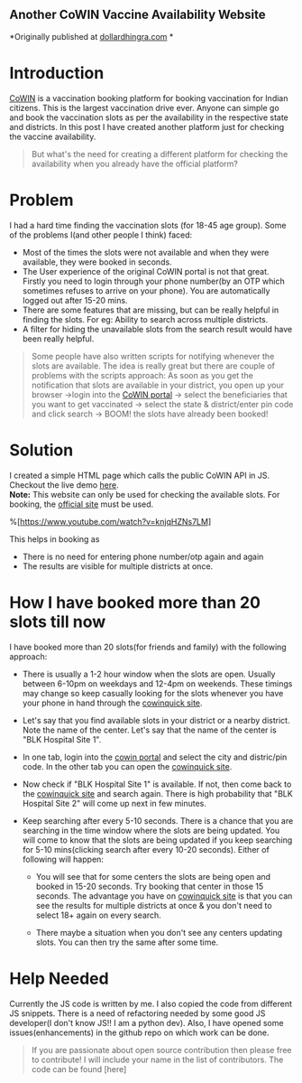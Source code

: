 ## Another CoWIN Vaccine Availability Website

*Originally published at [dollardhingra.com](https://dollardhingra.com/blog/cowinquick-vaccine-availability/)
*
# Introduction
[CoWIN](https://www.cowin.gov.in/home) is a vaccination booking platform for booking vaccination for Indian citizens. This is the largest vaccination drive ever. Anyone can simple go and book the vaccination slots as per the availability in the respective state and districts. In this post I have created another platform just for checking the vaccine availability.
 

> But what's the need for creating a different platform for checking the availability when you already have the official platform?

# Problem
I had a hard time finding the vaccination slots (for 18-45 age group). Some of the problems I(and other people I think) faced:
* Most of the times the slots were not available and when they were available, they were booked in seconds. 
* The User experience of the original CoWIN portal is not that great. Firstly you need to login through your phone number(by an OTP which sometimes refuses to arrive on your phone). You are automatically logged out after 15-20 mins.
* There are some features that are missing, but can be really helpful in finding the slots. For eg: Ability to search across multiple districts.
* A filter for hiding the unavailable slots from the search result would have been really helpful.

> Some people have also written scripts for notifying whenever the slots are available. The idea is really great but there are couple of problems with the scripts approach:
As soon as you get the notification that slots are available in your district, you open up your browser ->login into the [CoWIN portal](https://www.cowin.gov.in/home) -> select the beneficiaries that you want to get vaccinated -> select the state & district/enter pin code and click search -> BOOM! the slots have already been booked! 
  

# Solution
I created a simple HTML page which calls the public CoWIN API in JS. Checkout the live demo [here](https://dollardhingra.com/cowinquick/).  
**Note:** This website can only be used for checking the available slots. For booking, the [official site](https://www.cowin.gov.in/home) must be used.

%[https://www.youtube.com/watch?v=knjqHZNs7LM]

This helps in booking as
* There is no need for entering phone number/otp again and again
* The results are visible for multiple districts at once.

# How I have booked more than 20 slots till now
I have booked more than 20 slots(for friends and family) with the following approach:
* There is usually a 1-2 hour window when the slots are open. Usually between 6-10pm on weekdays and 12-4pm on weekends. These timings may change so keep casually looking for the slots whenever you have your phone in hand through the [cowinquick site](https://dollardhingra.com/cowinquick/).

* Let's say that you find available slots in your district or a nearby district. Note the name of the center. Let's say that the name of the center is "BLK Hospital Site 1". 

* In one tab, login into the [cowin portal](https://www.cowin.gov.in/home) and select the city and distric/pin code. In the other tab you can open the [cowinquick site](https://dollardhingra.com/cowinquick/).

* Now check if "BLK Hospital Site 1" is available. If not, then come back to the [cowinquick site](https://dollardhingra.com/cowinquick/) and search again. There is high probability that "BLK Hospital Site 2" will come up next in few minutes. 

* Keep searching after every 5-10 seconds. There is a chance that you are searching in the time window where the slots are being updated. You will come to know that the slots are being updated if you keep searching for 5-10 mins(clicking search after every 10-20 seconds). Either of following will happen:
    - You will see that for some centers the slots are being open and booked in 15-20 seconds. Try booking that center in those 15 seconds. The advantage you have on [cowinquick site](https://dollardhingra.com/cowinquick/) is that you can see the results for multiple districts at once & you don't need to select 18+ again on every search. 

    - There maybe a situation when you don't see any centers updating slots. You can then try the same after some time. 



# Help Needed
Currently the JS code is written by me. I also copied the code from different JS snippets. There is a need of refactoring needed by some good JS developer(I don't know JS!! I am a python dev). Also, I have opened some issues(enhancements) in the github repo on which work can be done. 
> If you are passionate about open source contribution then please free to contribute! I will include your name in the list of contributors. The code can be found [here]